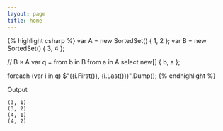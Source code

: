 ```yaml
---
layout: page
title: home
---
```


{% highlight csharp %}
var A = new SortedSet<int>() { 1, 2 };
var B = new SortedSet<int>() { 3, 4 };

// B × A
var q =
  from b in B
  from a in A
  select new[] { b, a };

foreach (var i in q)
  $"({i.First()}, {i.Last()})".Dump();
{% endhighlight %}

Output

```
(3, 1)
(3, 2)
(4, 1)
(4, 2)
```
